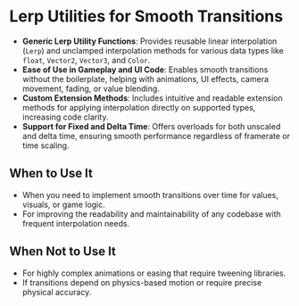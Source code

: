 # Lerp Utilities for Smooth Transitions

- **Generic Lerp Utility Functions**: Provides reusable linear interpolation (`Lerp`) and unclamped interpolation methods for various data types like `float`, `Vector2`, `Vector3`, and `Color`.
- **Ease of Use in Gameplay and UI Code**: Enables smooth transitions without the boilerplate, helping with animations, UI effects, camera movement, fading, or value blending.
- **Custom Extension Methods**: Includes intuitive and readable extension methods for applying interpolation directly on supported types, increasing code clarity.
- **Support for Fixed and Delta Time**: Offers overloads for both unscaled and delta time, ensuring smooth performance regardless of framerate or time scaling.

## When to Use It

- When you need to implement smooth transitions over time for values, visuals, or game logic.
- For improving the readability and maintainability of any codebase with frequent interpolation needs.

## When Not to Use It

- For highly complex animations or easing that require tweening libraries.
- If transitions depend on physics-based motion or require precise physical accuracy.